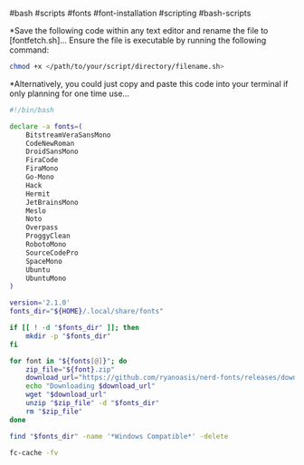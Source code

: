 #bash #scripts #fonts #font-installation #scripting #bash-scripts

*Save the following code within any text editor and rename the file to [fontfetch.sh]... Ensure the file is executable by running the following command: 

```bash
chmod +x </path/to/your/script/directory/filename.sh>
```

*Alternatively, you could just copy and paste this code into your terminal if only planning for one time use...

```bash
#!/bin/bash

declare -a fonts=(
    BitstreamVeraSansMono
    CodeNewRoman
    DroidSansMono
    FiraCode
    FiraMono
    Go-Mono
    Hack
    Hermit
    JetBrainsMono
    Meslo
    Noto
    Overpass
    ProggyClean
    RobotoMono
    SourceCodePro
    SpaceMono
    Ubuntu
    UbuntuMono
)

version='2.1.0'
fonts_dir="${HOME}/.local/share/fonts"

if [[ ! -d "$fonts_dir" ]]; then
    mkdir -p "$fonts_dir"
fi

for font in "${fonts[@]}"; do
    zip_file="${font}.zip"
    download_url="https://github.com/ryanoasis/nerd-fonts/releases/download/v${version}/${zip_file}"
    echo "Downloading $download_url"
    wget "$download_url"
    unzip "$zip_file" -d "$fonts_dir"
    rm "$zip_file"
done

find "$fonts_dir" -name '*Windows Compatible*' -delete

fc-cache -fv
```


